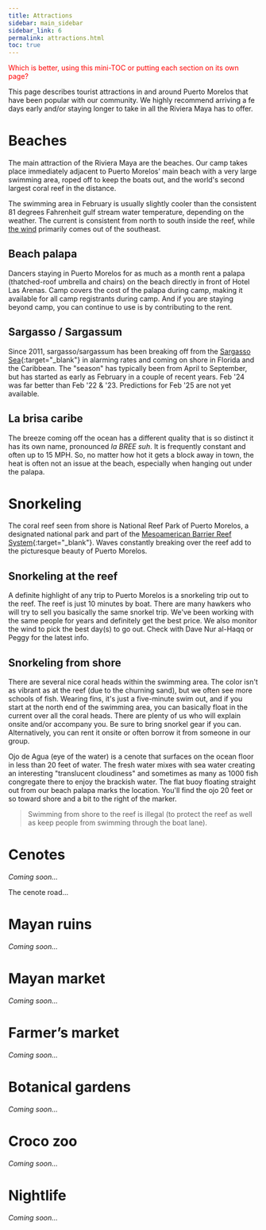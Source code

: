 ```yaml
---
title: Attractions
sidebar: main_sidebar
sidebar_link: 6
permalink: attractions.html
toc: true
---
```


<span style="color:red">Which is better, using this mini-TOC or putting each section on its own page?</span>

This page describes tourist attractions in and around Puerto Morelos that have been popular with our community. We highly recommend arriving a fe days early and/or staying longer to take in all the Riviera Maya has to offer.

# Beaches

The main attraction of the Riviera Maya are the beaches. Our camp takes place immediately adjacent to Puerto Morelos' main beach with a very large swimming area, roped off to keep the boats out, and the world's second largest coral reef in the distance.

The swimming area in February is usually slightly cooler than the consistent 81 degrees Fahrenheit gulf stream water temperature, depending on the weather. The current is consistent from north to south inside the reef, while [the wind](#la-brisa-caribe) primarily comes out of the southeast.

## Beach palapa

Dancers staying in Puerto Morelos for as much as a month rent a palapa (thatched-roof umbrella and chairs) on the beach directly in front of Hotel Las Arenas. Camp covers the cost of the palapa during camp, making it available for all camp registrants during camp. And if you are staying beyond camp, you can continue to use is by contributing to the rent.

## Sargasso / Sargassum

Since 2011, sargasso/sargassum has been breaking off from the [Sargasso Sea](https://en.wikipedia.org/wiki/Sargasso_Sea){:target="_blank"} in alarming rates and coming on shore in Florida and the Caribbean. The "season" has typically been from April to September, but has started as early as February in a couple of recent years. Feb '24 was far better than Feb '22 & '23. Predictions for Feb '25 are not yet available.

## La brisa caribe

The breeze coming off the ocean has a different quality that is so distinct it has its own name, pronounced *la BREE suh*. It is frequently constant and often up to 15 MPH. So, no matter how hot it gets a block away in town, the heat is often not an issue at the beach, especially when hanging out under the palapa.

# Snorkeling

The coral reef seen from shore is National Reef Park of Puerto Morelos, a designated national park and part of the [Mesoamerican Barrier Reef System](https://en.wikipedia.org/wiki/Mesoamerican_Barrier_Reef_System){:target="_blank"}. Waves constantly breaking over the reef add to the picturesque beauty of Puerto Morelos.

## Snorkeling at the reef

A definite highlight of any trip to Puerto Morelos is a snorkeling trip out to the reef. The reef is just 10 minutes by boat. There are many hawkers who will try to sell you basically the same snorkel trip. We've been working with the same people for years and definitely get the best price. We also monitor the wind to pick the best day(s) to go out. Check with Dave Nur al-Haqq or Peggy for the latest info.

## Snorkeling from shore

There are several nice coral heads within the swimming area. The color isn't as vibrant as at the reef (due to the churning sand), but we often see more schools of fish. Wearing fins, it's just a five-minute swim out, and if you start at the north end of the swimming area, you can basically float in the current over all the coral heads. There are plenty of us who will explain onsite and/or accompany you. Be sure to bring snorkel gear if you can. Alternatively, you can rent it onsite or often borrow it from someone in our group. 

 Ojo de Agua (eye of the water) is a cenote that surfaces on the ocean floor in less than 20 feet of water. The fresh water mixes with sea water creating an interesting "translucent cloudiness" and sometimes as many as 1000 fish congregate there to enjoy the brackish water. The flat buoy floating straight out from our beach palapa marks the location. You'll find the ojo 20 feet or so toward shore  and a bit to the right of the marker.

> Swimming from shore to the reef is illegal (to protect the reef as well as keep people from swimming through the boat lane).

# Cenotes
*Coming soon...*

The cenote road...
# Mayan ruins
*Coming soon...*
# Mayan market
*Coming soon...*
# Farmer’s market
*Coming soon...*
# Botanical gardens
*Coming soon...*
# Croco zoo
*Coming soon...*
# Nightlife
*Coming soon...*